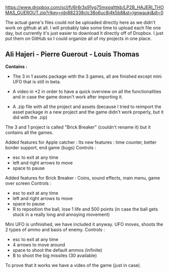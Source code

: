 https://www.dropbox.com/scl/fi/6r6r3s91yg75mxoqlttkb/LP2B_HAJERI_THOMAS_GUEROUT.zip?rlkey=nbj882338clc38o6uc8i4k5b8&st=lgnwaukj&dl=0

The actual game's files could not be uploaded directly here as we didn't work on github at all. I will probably take some time to upload each file one day, but currently it's just easier to download it directly off of Dropbox. 
I just put them on GitHub so I could organize all of my projects in one place.

## Ali Hajeri - Pierre Guerout - Louis Thomas

**Contains :** 

* The 3 in 1 assets package with the 3 games, all are finished except mini UFO that is still in beta.

* A video in *2 in order to have a quick overview on all the functionalities and in case the game doesn't work after importing it.

* A .zip file with all the project and assets (because I tried to reimport the asset package in a new project and the game didn't work properly, but it did with the .zip)




The 3 and 1 project is called "Brick Breaker" (couldn't rename it) but it contains all the games.

Added features for Apple catcher :
Its new features : time counter, better border support, end game (bugs)
Controls : 
* esc to exit at any time
* left and right arrows to move
* space to pause

Added features for Brick Breaker :
Coins, sound effects, main menu, game over screen
Controls : 
* esc to exit at any time
* left and right arrows to move
* space to pause
* R to reposition the ball, lose 1 life and 500 points (in case the ball gets stuck in a really long and annoying movement)

Mini UFO is unfinished, we have included it anyway.
UFO moves, shoots the 2 types of ammo and basis of enemy.
Controls : 
* esc to exit at any time
* 4 arrows to move around
* space to shoot the default ammos (infinite)
* B to shoot the big missiles (30 available)

To prove that it works we have a video of the game (just in case).
